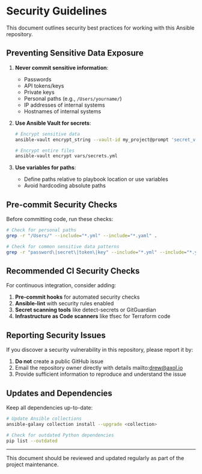# Security Guidelines

This document outlines security best practices for working with this Ansible repository.

## Preventing Sensitive Data Exposure

1. **Never commit sensitive information**:
   - Passwords
   - API tokens/keys
   - Private keys
   - Personal paths (e.g., `/Users/yourname/`)
   - IP addresses of internal systems
   - Hostnames of internal systems

2. **Use Ansible Vault for secrets**:

   ```bash
   # Encrypt sensitive data
   ansible-vault encrypt_string --vault-id my_project@prompt 'secret_value' --name 'secret_key'

   # Encrypt entire files
   ansible-vault encrypt vars/secrets.yml
   ```

3. **Use variables for paths**:
   - Define paths relative to playbook location or use variables
   - Avoid hardcoding absolute paths

## Pre-commit Security Checks

Before committing code, run these checks:

```bash
# Check for personal paths
grep -r "/Users/" --include="*.yml" --include="*.yaml" .

# Check for common sensitive data patterns
grep -r "password\|secret\|token\|key" --include="*.yml" --include="*.yaml" .
```

## Recommended CI Security Checks

For continuous integration, consider adding:

1. **Pre-commit hooks** for automated security checks
2. **Ansible-lint** with security rules enabled
3. **Secret scanning tools** like detect-secrets or GitGuardian
4. **Infrastructure as Code scanners** like tfsec for Terraform code

## Reporting Security Issues

If you discover a security vulnerability in this repository, please report it by:

1. **Do not** create a public GitHub issue
2. Email the repository owner directly with details mailto:drew@axol.io
3. Provide sufficient information to reproduce and understand the issue

## Updates and Dependencies

Keep all dependencies up-to-date:

```bash
# Update Ansible collections
ansible-galaxy collection install --upgrade <collection>

# Check for outdated Python dependencies
pip list --outdated
```

---
This document should be reviewed and updated regularly as part of the project maintenance.
